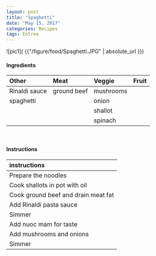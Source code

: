 ```yaml
---
layout: post
title: "Spaghetti"
date: "May 15, 2017"
categories: Recipes
tags: Entree
---
```




![pic1]( {{"/figure/food/Spaghetti.JPG" | absolute_url }})




#### Ingredients

<table class = "presenttab">
 <thead>
  <tr>
   <th style="text-align:left;"> Other </th>
   <th style="text-align:left;"> Meat </th>
   <th style="text-align:left;"> Veggie </th>
   <th style="text-align:left;"> Fruit </th>
  </tr>
 </thead>
<tbody>
  <tr>
   <td style="text-align:left;"> Rinaldi sauce </td>
   <td style="text-align:left;"> ground beef </td>
   <td style="text-align:left;"> mushrooms </td>
   <td style="text-align:left;">  </td>
  </tr>
  <tr>
   <td style="text-align:left;"> spaghetti </td>
   <td style="text-align:left;">  </td>
   <td style="text-align:left;"> onion </td>
   <td style="text-align:left;">  </td>
  </tr>
  <tr>
   <td style="text-align:left;">  </td>
   <td style="text-align:left;">  </td>
   <td style="text-align:left;"> shallot </td>
   <td style="text-align:left;">  </td>
  </tr>
  <tr>
   <td style="text-align:left;">  </td>
   <td style="text-align:left;">  </td>
   <td style="text-align:left;"> spinach </td>
   <td style="text-align:left;">  </td>
  </tr>
</tbody>
</table>

<br>

#### Instructions

<table class = "presenttabnoh">
 <thead>
  <tr>
   <th style="text-align:left;"> instructions </th>
  </tr>
 </thead>
<tbody>
  <tr>
   <td style="text-align:left;"> Prepare the noodles </td>
  </tr>
  <tr>
   <td style="text-align:left;"> Cook shallots in pot with oil </td>
  </tr>
  <tr>
   <td style="text-align:left;"> Cook ground beef and drain meat fat </td>
  </tr>
  <tr>
   <td style="text-align:left;"> Add Rinaldi pasta sauce </td>
  </tr>
  <tr>
   <td style="text-align:left;"> Simmer </td>
  </tr>
  <tr>
   <td style="text-align:left;"> Add nuoc mam for taste </td>
  </tr>
  <tr>
   <td style="text-align:left;"> Add mushrooms and onions </td>
  </tr>
  <tr>
   <td style="text-align:left;"> Simmer </td>
  </tr>
</tbody>
</table>

